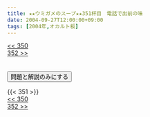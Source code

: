 ```yaml
---
title: ★★ウミガメのスープ★★351杯目　電話で出前の味
date: 2004-09-27T12:00:00+09:00
tags: [2004年,オカルト板]
---
```

<div class="th_left"><a href="../350"><< 350</a></div>
<div class="th_right"><a href="../352">352 >></a></div>
<br><br>
<script src="../../js/cupsoup.js"></script>
<form>
<input type="button" value="問題と解説のみにする" onClick="toggleCupsoup()">
</form>
{{< 351 >}}
<div class="th_left"><a href="../350"><< 350</a></div>
<div class="th_right"><a href="../352">352 >></a></div>